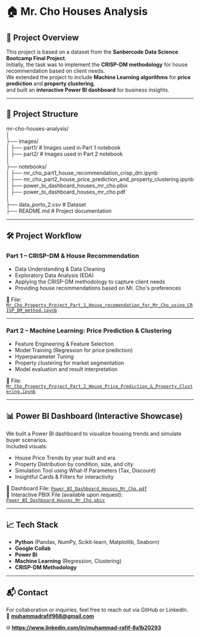 # 🏠 Mr. Cho Houses Analysis

## 📌 Project Overview
This project is based on a dataset from the **Sanbercode Data Science Bootcamp Final Project**.  
Initially, the task was to implement the **CRISP-DM methodology** for house recommendation based on client needs.  
We extended the project to include **Machine Learning algorithms** for **price prediction** and **property clustering**,  
and built an **interactive Power BI dashboard** for business insights.

---

## 📂 Project Structure

mr-cho-houses-analysis/<br>
│<br>
├── images/<br>
│   ├── part1/                      # Images used in Part 1 notebook<br>
│   ├── part2/                      # Images used in Part 2 notebook<br>
│<br>
├── notebooks/<br>
│   ├── mr_cho_part1_house_recommendation_crisp_dm.ipynb<br>
│   ├── mr_cho_part2_house_price_prediction_and_property_clustering.ipynb<br>
│   ├── power_bi_dashboard_houses_mr_cho.pbix<br>
│   ├── power_bi_dashboard_houses_mr_cho.pdf<br>
│<br>
├── data_porto_2.csv                # Dataset<br>
├── README.md                       # Project documentation<br>


---

## 🛠 Project Workflow

### **Part 1 – CRISP-DM & House Recommendation**
- Data Understanding & Data Cleaning
- Exploratory Data Analysis (EDA)
- Applying the CRISP-DM methodology to capture client needs
- Providing house recommendations based on Mr. Cho's preferences  

📄 File: [`Mr_Cho_Property_Project_Part_1_House_recomendation_for_Mr_Cho_using_CRISP_DM_method.ipynb`](notebooks/Mr_Cho_Property_Project_Part_1_House_recomendation_for_Mr_Cho_using_CRISP_DM_method.ipynb)

---

### **Part 2 – Machine Learning: Price Prediction & Clustering**
- Feature Engineering & Feature Selection
- Model Training (Regression for price prediction)
- Hyperparameter Tuning
- Property clustering for market segmentation
- Model evaluation and result interpretation  

📄 File: [`Mr_Cho_Property_Project_Part_2_House_Price_Prediction_&_Property_Clustering.ipynb`](notebooks/Mr_Cho_Property_Project_Part_2_House_Price_Prediction_&_Property_Clustering.ipynb)

---

## 📊 Power BI Dashboard (Interactive Showcase)

We built a Power BI dashboard to visualize housing trends and simulate buyer scenarios.  
Included visuals:
- House Price Trends by year built and era
- Property Distribution by condition, size, and city
- Simulation Tool using What-If Parameters (Tax, Discount)
- Insightful Cards & Filters for interactivity  

📄 Dashboard File: [`Power_BI_Dashboard_Houses_Mr_Cho.pdf`](notebooks/Power_BI_Dashboard_Houses_Mr_Cho.pdf)  
💾 Interactive PBIX File (available upon request): [`Power_BI_Dashboard_Houses_Mr_Cho.pbix`](notebooks/Power_BI_Dashboard_Houses_Mr_Cho.pbix)

---

## 📈 Tech Stack
- **Python** (Pandas, NumPy, Scikit-learn, Matplotlib, Seaborn)
- **Google Collab**
- **Power BI**
- **Machine Learning** (Regression, Clustering)
- **CRISP-DM Methodology**

---

## 📬 Contact
For collaboration or inquiries, feel free to reach out via GitHub or LinkedIn.  
📧 **muhammadrafif968@gmail.com**

🌐 **https://www.linkedin.com/in/muhammad-rafif-8a1b20293**
